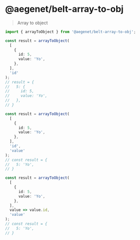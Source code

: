 # @aegenet/belt-array-to-obj

> Array to object

```typescript
import { arrayToObject } from '@aegenet/belt-array-to-obj';

const result = arrayToObject(
  [
    {
      id: 5,
      value: 'Yo',
    },
  ],
  'id'
);
// result = {
//   5: {
//     id: 5,
//     value: 'Yo',
//   },
// }
```

```typescript
const result = arrayToObject(
  [
    {
      id: 5,
      value: 'Yo',
    },
  ],
  'id',
  'value'
);
// const result = {
//   5: 'Yo',
// }
```

```typescript
const result = arrayToObject(
  [
    {
      id: 5,
      value: 'Yo',
    },
  ],
  value => value.id,
  'value'
);
// const result = {
//   5: 'Yo',
// }
```
